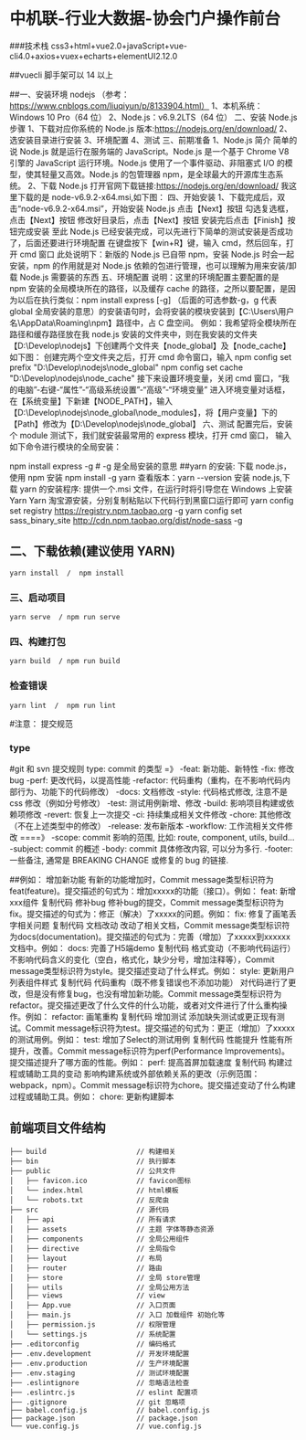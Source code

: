 # 中机联-行业大数据-协会门户操作前台

###技术栈 css3+html+vue2.0+javaScript+vue-cli4.0+axios+vuex+echarts+elementUI2.12.0

##vuecli 脚手架可以 14 以上

##一、安装环境 nodejs （参考：https://www.cnblogs.com/liuqiyun/p/8133904.html）
1、本机系统：Windows 10 Pro（64 位）
2、Node.js：v6.9.2LTS（64 位）
二、安装 Node.js 步骤
1、下载对应你系统的 Node.js 版本:https://nodejs.org/en/download/
2、选安装目录进行安装
3、环境配置
4、测试
三、前期准备
1、Node.js 简介
简单的说 Node.js 就是运行在服务端的 JavaScript。Node.js 是一个基于 Chrome V8 引擎的 JavaScript 运行环境。Node.js 使用了一个事件驱动、非阻塞式 I/O 的模型，使其轻量又高效。Node.js 的包管理器 npm，是全球最大的开源库生态系统。
2、下载 Node.js
打开官网下载链接:https://nodejs.org/en/download/ 我这里下载的是 node-v6.9.2-x64.msi,如下图：
四、开始安装
1、下载完成后，双击“node-v6.9.2-x64.msi”，开始安装 Node.js
点击【Next】按钮
勾选复选框，点击【Next】按钮
修改好目录后，点击【Next】按钮
安装完后点击【Finish】按钮完成安装
至此 Node.js 已经安装完成，可以先进行下简单的测试安装是否成功了，后面还要进行环境配置
在键盘按下【win+R】键，输入 cmd，然后回车，打开 cmd 窗口
此处说明下：新版的 Node.js 已自带 npm，安装 Node.js 时会一起安装，npm 的作用就是对 Node.js 依赖的包进行管理，也可以理解为用来安装/卸载 Node.js 需要装的东西
五、环境配置
说明：这里的环境配置主要配置的是 npm 安装的全局模块所在的路径，以及缓存 cache 的路径，之所以要配置，是因为以后在执行类似：npm install express [-g] （后面的可选参数-g，g 代表 global 全局安装的意思）的安装语句时，会将安装的模块安装到【C:\Users\用户名\AppData\Roaming\npm】路径中，占 C 盘空间。
例如：我希望将全模块所在路径和缓存路径放在我 node.js 安装的文件夹中，则在我安装的文件夹【D:\Develop\nodejs】下创建两个文件夹【node_global】及【node_cache】如下图：
创建完两个空文件夹之后，打开 cmd 命令窗口，输入
npm config set prefix "D:\Develop\nodejs\node_global"
npm config set cache "D:\Develop\nodejs\node_cache"
接下来设置环境变量，关闭 cmd 窗口，“我的电脑”-右键-“属性”-“高级系统设置”-“高级”-“环境变量”
进入环境变量对话框，在【系统变量】下新建【NODE_PATH】，输入【D:\Develop\nodejs\node_global\node_modules】，将【用户变量】下的【Path】修改为【D:\Develop\nodejs\node_global】
六、测试
配置完后，安装个 module 测试下，我们就安装最常用的 express 模块，打开 cmd 窗口，
输入如下命令进行模块的全局安装：

npm install express -g # -g 是全局安装的意思
##yarn 的安装:
下载 node.js，使用 npm 安装
npm install -g yarn
查看版本：yarn --version
安装 node.js,下载 yarn 的安装程序:
提供一个.msi 文件，在运行时将引导您在 Windows 上安装 Yarn
Yarn 淘宝源安装，分别复制粘贴以下代码行到黑窗口运行即可
yarn config set registry https://registry.npm.taobao.org -g
yarn config set sass_binary_site http://cdn.npm.taobao.org/dist/node-sass -g

## 二、下载依赖(建议使用 YARN)

```
yarn install  /  npm install
```

### 三、启动项目

```
yarn serve  / npm run serve
```

### 四、构建打包

```
yarn build  / npm run build
```

### 检查错误

```
yarn lint  /  npm run lint
```

#注意： 提交规范

### type

#git 和 svn 提交规则
type: commit 的类型
=》
-feat: 新功能、新特性
-fix: 修改 bug
-perf: 更改代码，以提高性能
-refactor: 代码重构（重构，在不影响代码内部行为、功能下的代码修改）
-docs: 文档修改
-style: 代码格式修改, 注意不是 css 修改（例如分号修改）
-test: 测试用例新增、修改
-build: 影响项目构建或依赖项修改
-revert: 恢复上一次提交
-ci: 持续集成相关文件修改
-chore: 其他修改（不在上述类型中的修改）
-release: 发布新版本
-workflow: 工作流相关文件修改
====》
-scope: commit 影响的范围, 比如: route, component, utils, build...
-subject: commit 的概述
-body: commit 具体修改内容, 可以分为多行.
-footer: 一些备注, 通常是 BREAKING CHANGE 或修复的 bug 的链接.


##例如：
增加新功能
有新的功能增加时，Commit message类型标识符为feat(feature)。提交描述的句式为：增加xxxxx的功能（接口）。例如：
feat: 新增xxx组件
复制代码
修补bug
修补bug的提交，Commit message类型标识符为fix。提交描述的句式为：修正（解决）了xxxxx的问题。例如：
fix: 修复了画笔丢字相关问题
复制代码
文档改动
改动了相关文档，Commit message类型标识符为docs(documentation)。提交描述的句式为：完善（增加）了xxxxx到xxxxxx文档中。例如：
docs: 完善了H5端demo
复制代码
格式变动（不影响代码运行）
不影响代码含义的变化（空白，格式化，缺少分号，增加注释等），Commit message类型标识符为style。提交描述变动了什么样式。例如：
style: 更新用户列表组件样式
复制代码
代码重构（既不修复错误也不添加功能）
对代码进行了更改，但是没有修复bug，也没有增加新功能。Commit message类型标识符为refactor。提交描述更改了什么文件的什么功能，或者对文件进行了什么重构操作。例如：
refactor: 画笔重构
复制代码
增加测试
添加缺失测试或更正现有测试。Commit message标识符为test。提交描述的句式为：更正（增加）了xxxxx的测试用例。例如：
test: 增加了Select的测试用例
复制代码
性能提升
性能有所提升，改善。Commit message标识符为perf(Performance Improvements)。提交描述提升了哪方面的性能。例如：
perf: 提高首屏加载速度
复制代码
构建过程或辅助工具的变动
影响构建系统或外部依赖关系的更改（示例范围：webpack，npm）。Commit message标识符为chore。提交描述变动了什么构建过程或辅助工具。例如：
chore: 更新构建脚本

## 前端项目文件结构
```
├── build                      // 构建相关  
├── bin                        // 执行脚本
├── public                     // 公共文件
│   ├── favicon.ico            // favicon图标
│   └── index.html             // html模板
│   └── robots.txt             // 反爬虫
├── src                        // 源代码
│   ├── api                    // 所有请求
│   ├── assets                 // 主题 字体等静态资源
│   ├── components             // 全局公用组件
│   ├── directive              // 全局指令
│   ├── layout                 // 布局
│   ├── router                 // 路由
│   ├── store                  // 全局 store管理
│   ├── utils                  // 全局公用方法
│   ├── views                  // view
│   ├── App.vue                // 入口页面
│   ├── main.js                // 入口 加载组件 初始化等
│   ├── permission.js          // 权限管理
│   └── settings.js            // 系统配置
├── .editorconfig              // 编码格式
├── .env.development           // 开发环境配置
├── .env.production            // 生产环境配置
├── .env.staging               // 测试环境配置
├── .eslintignore              // 忽略语法检查
├── .eslintrc.js               // eslint 配置项
├── .gitignore                 // git 忽略项
├── babel.config.js            // babel.config.js
├── package.json               // package.json
└── vue.config.js              // vue.config.js
```

